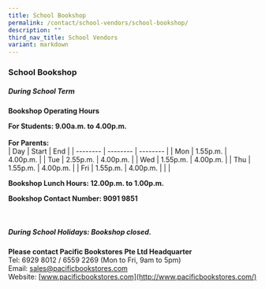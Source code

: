 ```yaml
---
title: School Bookshop
permalink: /contact/school-vendors/school-bookshop/
description: ""
third_nav_title: School Vendors
variant: markdown
---
```

### **School Bookshop**
##### **During School Term**
**Bookshop Operating Hours**<br>


**For Students: 9.00a.m. to 4.00p.m.**<br><br>
**For Parents:**
<br>
| Day | Start | End |
| -------- | -------- | -------- |
| Mon     | 1.55p.m.     | 4.00p.m.     |
| Tue     | 2.55p.m.     | 4.00p.m.      |
| Wed     | 1.55p.m.     | 4.00p.m.     |
| Thu     | 1.55p.m.     | 4.00p.m.     |
| Fri     | 1.55p.m.     | 4.00p.m.     | 
 | |

												
**Bookshop Lunch Hours: 12.00p.m. to 1.00p.m.**<br>

**Bookshop Contact Number: 9091 9851**

<br>

##### **During School Holidays: Bookshop closed.**
**Please contact Pacific Bookstores Pte Ltd Headquarter**<br>
Tel: 6929 8012 / 6559 2269&nbsp;(Mon to Fri, 9am to 5pm)<br>
Email:&nbsp;[sales@pacificbookstores.com](mailto:sales@pacificbookstores.com)<br>
Website:&nbsp;[www.pacificbookstores.com](http://www.pacificbookstores.com/)